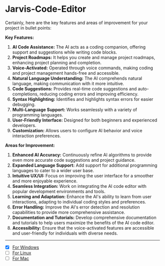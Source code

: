 # Jarvis-Code-Editor
Certainly, here are the key features and areas of improvement for your project in bullet points:

**Key Features:**
1. **AI Code Assistance:** The AI acts as a coding companion, offering support and suggestions while writing code blocks.
2. **Project Roadmaps:** It helps you create and manage project roadmaps, enhancing project planning and completion.
3. **Voice-Activated:** Operated through voice commands, making coding and project management hands-free and accessible.
4. **Natural Language Understanding:** The AI comprehends natural language, making communication with it more intuitive.
5. **Code Suggestions:** Provides real-time code suggestions and auto-completions, reducing coding errors and improving efficiency.
6. **Syntax Highlighting:** Identifies and highlights syntax errors for easier debugging.
7. **Multi-Language Support:** Works seamlessly with a variety of programming languages.
8. **User-Friendly Interface:** Designed for both beginners and experienced developers.
9. **Customization:** Allows users to configure AI behavior and voice interaction preferences.

**Areas for Improvement:**
1. **Enhanced AI Accuracy:** Continuously refine AI algorithms to provide even more accurate code suggestions and project guidance.
2. **Expanded Language Support:** Add support for additional programming languages to cater to a wider user base.
3. **Intuitive UX/UI:** Focus on improving the user interface for a smoother and more enjoyable experience.
4. **Seamless Integration:** Work on integrating the AI code editor with popular development environments and tools.
5. **Learning and Adaptation:** Enhance the AI's ability to learn from user interactions, adapting to individual coding styles and preferences.
6. **Error Handling:** Improve the AI's error detection and resolution capabilities to provide more comprehensive assistance.
7. **Documentation and Tutorials:** Develop comprehensive documentation and tutorials to help users maximize the benefits of the AI code editor.
8. **Accessibility:** Ensure that the voice-activated features are accessible and user-friendly for individuals with diverse needs.

---
- [x] [For Windows](https://github.com/pro-utkarshM/Jarvis-Code-Editor/tree/forWindows) <br>
- [ ] [For Linux]() <br>
- [ ] [For Mac]() <br>
